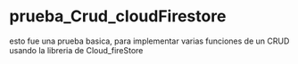 # prueba_Crud_cloudFirestore
esto fue una prueba basica, para implementar varias funciones de un CRUD usando la libreria de Cloud_fireStore
